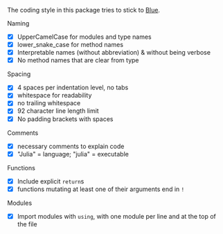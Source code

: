 The coding style in this package tries to stick to [Blue](https://github.com/invenia/BlueStyle).

Naming

* [x] UpperCamelCase for modules and type names
* [x] lower_snake_case for method names
* [x] Interpretable names (without abbreviation) & without being verbose
* [x] No method names that are clear from type

Spacing

* [x] 4 spaces per indentation level, no tabs
* [x] whitespace for readability
* [x] no trailing whitespace
* [x] 92 character line length limit
* [x] No padding brackets with spaces

Comments

* [x] necessary comments to explain code
* [x] "Julia" = language; "julia" = executable

Functions

* [x] Include explicit `return`s
* [x] functions mutating at least one of their arguments end in `!`

Modules

* [x] Import modules with `using`, with one module per line and at the top of the file
